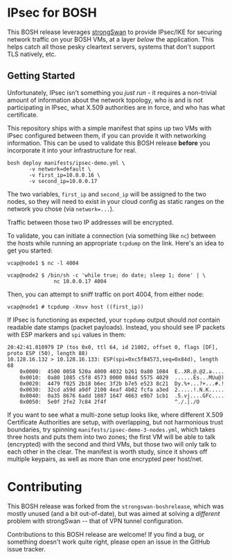 # IPsec for BOSH

This BOSH release leverages [strongSwan][1] to provide IPsec/IKE
for securing network traffic on your BOSH VMs, at a layer _below_
the application.  This helps catch all those pesky cleartext
servers, systems that don't support TLS natively, etc.

## Getting Started

Unfortunately, IPsec isn't something you _just run_ - it requires
a non-trivial amount of information about the network topology,
who is and is not participating in IPsec, what X.509 authorities
are in force, and who has what certificate.

This repository ships with a simple manifest that spins up two VMs
with IPsec configured between them, if you can provide it with
networking information.  This can be used to validate this BOSH
release **before** you incorporate it into your infrastructure for
real.

    bosh deploy manifests/ipsec-demo.yml \
           -v network=default \
           -v first_ip=10.0.0.16 \
           -v second_ip=10.0.0.17

The two variables, `first_ip` and `second_ip` will be assigned to
the two nodes, so they will need to exist in your cloud config as
static ranges on the network you chose (via `network=...`).

Traffic between those two IP addresses will be encrypted.

To validate, you can initiate a connection (via something like
`nc`) between the hosts while running an appropriate `tcpdump` on
the link.  Here's an idea to get you started:

    vcap@node1 $ nc -l 4004

    vcap@node2 $ /bin/sh -c 'while true; do date; sleep 1; done' | \
                   nc 10.0.0.17 4004

Then, you can attempt to sniff traffic on port 4004, from either
node:

    vcap@node1 # tcpdump -Xnvv host ((first_ip))

If IPsec is functioning as expected, your `tcpdump` output should
_not_ contain readable date stamps (packet payloads).  Instead,
you should see IP packets with ESP markers and `spi` values in
them:

    20:42:41.010979 IP (tos 0x0, ttl 64, id 21002, offset 0, flags [DF], proto ESP (50), length 88)
    10.128.16.132 > 10.128.16.133: ESP(spi=0xc5f84573,seq=0x84d), length 68
        0x0000:  4500 0058 520a 4000 4032 b261 0a80 1084  E..XR.@.@2.a....
        0x0010:  0a80 1085 c5f8 4573 0000 084d 5575 4029  ......Es...MUu@)
        0x0020:  4479 f025 2b18 b6ec 3f2b b7e5 e523 8c21  Dy.%+...?+...#.!
        0x0030:  32cd a59d a9df 2100 4eaf 4b02 fcfa a3ed  2.....!.N.K.....
        0x0040:  0a35 8676 6add 1087 1647 4663 e9b7 1cb1  .5.vj....GFc....
        0x0050:  5e0f 2fe2 7c84 2f4f                      ^./.|./O

If you want to see what a multi-zone setup looks like, where
different X.509 Certificate Authorities are setup, with
overlapping, but not harmonious trust boundaries, try spinning
`manifests/ipsec-demo-3-nodes.yml`, which takes three hosts and
puts them into two zones; the first VM will be able to talk
(encrypted) with the second and third VMs, but those two will only
talk to each other in the clear.  The manifest is worth study,
since it shows off multiple keypairs, as well as more than one
encrypted peer host/net.

# Contributing

This BOSH release was forked from the `strongswan-boshrelease`,
which was mostly unused (and a bit out-of-date), but was aimed at
solving a _different_ problem with strongSwan -- that of VPN
tunnel configuration.

Contributions to this BOSH release are welcome!  If you find a
bug, or something doesn't work quite right, please open an issue
in the GitHub issue tracker.


[1]: https://strongswan.org/

